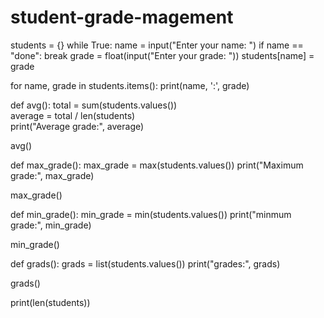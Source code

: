 # student-grade-magement
students = {}
while True:
    name = input("Enter your name: ")
    if name == "done":
        break
    grade = float(input("Enter your grade: "))
    students[name] = grade

for name, grade in students.items():
    print(name, ':', grade)


def avg():
    total = sum(students.values())  
    average = total / len(students)  
    print("Average grade:", average)

avg()

def max_grade():
    max_grade = max(students.values()) 
    print("Maximum grade:", max_grade)
    
max_grade()


def min_grade():
    min_grade = min(students.values()) 
    print("minmum grade:", min_grade)
    
min_grade()

def grads():
    grads = list(students.values())
    print("grades:", grads)
    
grads()

print(len(students))
